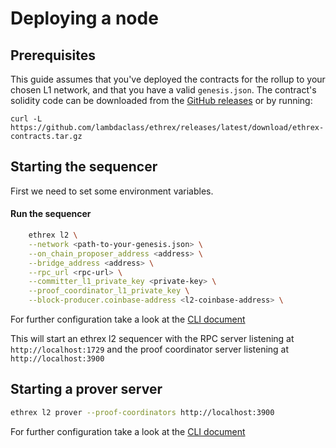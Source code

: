 # Deploying a node

## Prerequisites

This guide assumes that you've deployed the contracts for the rollup to your chosen L1 network, and that you have a valid `genesis.json`.
The contract's solidity code can be downloaded from the [GitHub releases](https://github.com/lambdaclass/ethrex/releases)
or by running:

```
curl -L https://github.com/lambdaclass/ethrex/releases/latest/download/ethrex-contracts.tar.gz
```

## Starting the sequencer

First we need to set some environment variables.

#### Run the sequencer

```sh
    ethrex l2 \
	--network <path-to-your-genesis.json> \
	--on_chain_proposer_address <address> \
	--bridge_address <address> \
	--rpc_url <rpc-url> \
	--committer_l1_private_key <private-key> \
	--proof_coordinator_l1_private_key \
	--block-producer.coinbase-address <l2-coinbase-address> \
```

For further configuration take a look at the [CLI document](../CLI.md#ethrex-l2)

This will start an ethrex l2 sequencer with the RPC server listening at `http://localhost:1729` and the proof coordinator server listening at `http://localhost:3900`

## Starting a prover server

```sh
ethrex l2 prover --proof-coordinators http://localhost:3900
```

For further configuration take a look at the [CLI document](../CLI.md#ethrex-l2-prover)
